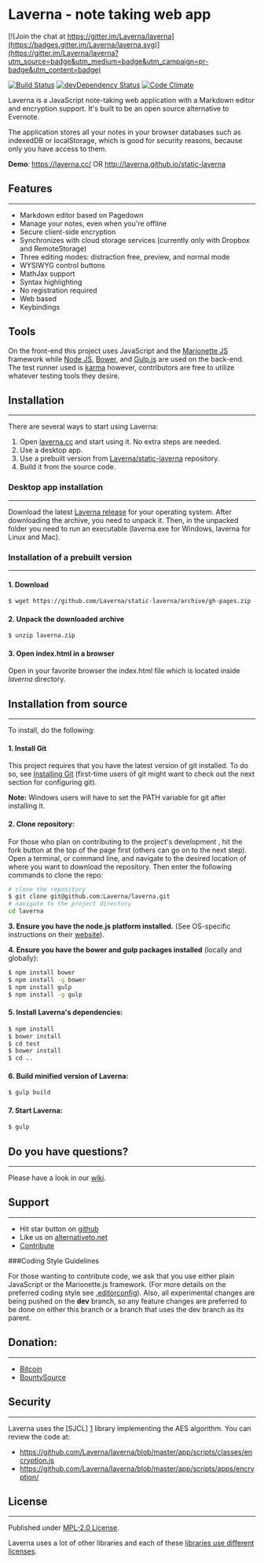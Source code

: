 # Laverna - note taking web app

[![Join the chat at https://gitter.im/Laverna/laverna](https://badges.gitter.im/Laverna/laverna.svg)](https://gitter.im/Laverna/laverna?utm_source=badge&utm_medium=badge&utm_campaign=pr-badge&utm_content=badge)

[![Build Status](https://travis-ci.org/Laverna/laverna.svg?branch=dev)](https://travis-ci.org/Laverna/laverna) [![devDependency Status](https://david-dm.org/Laverna/laverna/dev-status.svg)](https://david-dm.org/Laverna/laverna#info=devDependencies) [![Code Climate](https://codeclimate.com/github/Laverna/laverna/badges/gpa.svg)](https://codeclimate.com/github/Laverna/laverna)

Laverna is a JavaScript note-taking web application with a Markdown editor and encryption support.  It's built to be an open source alternative to Evernote.

The application stores all your notes in your browser databases such as indexedDB or localStorage, which is good for security reasons, because only you have access to them.

**Demo**: https://laverna.cc/ OR http://laverna.github.io/static-laverna

## Features
-----------

* Markdown editor based on Pagedown
* Manage your notes, even when you're offline
* Secure client-side encryption
* Synchronizes with cloud storage services (currently only with Dropbox and RemoteStorage)
* Three editing modes: distraction free, preview, and normal mode
* WYSIWYG control buttons
* MathJax support
* Syntax highlighting
* No registration required
* Web based
* Keybindings

## Tools

On the front-end this project uses JavaScript and the [Marionette JS](http://marionettejs.com/) framework while [Node JS](https://nodejs.org/en/), [Bower](https://bower.io/), and [Gulp.js](http://gulpjs.com/) are used on the back-end.  The test runner used is [karma](https://karma-runner.github.io/1.0/index.html) however,
contributors are free to utilize whatever testing tools they desire.


## Installation
---------------
There are several ways to start using Laverna:

1. Open [laverna.cc][10] and start using it. No extra steps are needed.
2. Use a desktop app.
3. Use a prebuilt version from [Laverna/static-laverna][9] repository.
4. Build it from the source code.

### Desktop app installation
---------------
Download the latest [Laverna release][13] for your operating system. After downloading the archive, you need to unpack it. Then, in the unpacked folder you need to run an executable (laverna.exe for Windows, laverna for Linux and Mac).

### Installation of a prebuilt version
------------
#### 1. Download

```bash
$ wget https://github.com/Laverna/static-laverna/archive/gh-pages.zip -O laverna.zip
```

#### 2. Unpack the downloaded archive

```bash
$ unzip laverna.zip
```

#### 3. Open index.html in a browser
Open in your favorite browser the index.html file which is located inside *laverna* directory.


## Installation from source
---------------
To install, do the following:

#### 1. Install Git

This project requires that you have the latest version of git installed. To do so, see [Installing Git][14] (first-time users of git might want to check out the next section for configuring git).

**Note:** Windows users will have to set the PATH variable for git after installing it.



#### 2. Clone repository:

For those who plan on contributing to the project's development , hit the fork button at the top of the page first (others can go on to the next step). Open a terminal, or command line, and navigate to the desired location of where you want to download the repository. Then enter the following commands to clone the repo:

```bash
# clone the repository
$ git clone git@github.com:Laverna/laverna.git
# navigate to the project directory
cd laverna
```

**3. Ensure you have the node.js platform installed.** (See OS-specific instructions on their [website][8]).

**4. Ensure you have the bower and gulp packages installed** (locally and globally):

```bash
$ npm install bower
$ npm install -g bower
$ npm install gulp
$ npm install -g gulp
```

#### 5. Install Laverna's dependencies:

```bash
$ npm install
$ bower install
$ cd test
$ bower install
$ cd ..
```

#### 6. Build minified version of Laverna:

```bash
$ gulp build
```

#### 7. Start Laverna:

```bash
$ gulp
```

## Do you have questions?
---------------
Please have a look in our [wiki][15].

## Support
---------------

* Hit star button on [github][6]
* Like us on [alternativeto.net][5]
* [Contribute][7]

###Coding Style Guidelines

For those wanting to contribute code, we ask that you use either plain JavaScript or the Marionette.js framework. (For more details on the preferred coding style see [.editorconfig](https://github.com/Laverna/laverna/blob/master/.editorconfig)). Also, all experimental changes are being pushed on the **dev** branch, so any feature changes are preferred to be done on either this branch or a branch that uses the dev branch as its parent.  


## Donation:
-----------

* [Bitcoin][3]
* [BountySource][12]

## Security
--------------
Laverna uses the [SJCL] [1] library implementing the AES algorithm. You can review the code at:

* https://github.com/Laverna/laverna/blob/master/app/scripts/classes/encryption.js
* https://github.com/Laverna/laverna/blob/master/app/scripts/apps/encryption/

## License
--------------
Published under [MPL-2.0 License][11].

Laverna uses a lot of other libraries and each of these [libraries use different licenses][2].

[1]: http://bitwiseshiftleft.github.io/sjcl/
[2]: https://github.com/Laverna/laverna/blob/master/bower.json
[3]: http://blockchain.info/address/1Q68HfLjNvWbLFr3KGK6nfXg7vc3hpDr11
[4]: https://www.gittip.com/Laverna/
[5]: http://alternativeto.net/software/laverna/
[6]: https://github.com/Laverna/laverna
[7]: https://github.com/Laverna/laverna/blob/master/CONTRIBUTE.md
[8]: http://nodejs.org
[9]: https://github.com/Laverna/static-laverna/archive/gh-pages.zip
[10]: https://laverna.cc/index.html
[11]: https://www.mozilla.org/en-US/MPL/2.0/
[12]: https://www.bountysource.com/teams/laverna
[13]: https://github.com/Laverna/laverna/releases
[14]: https://git-scm.com/book/en/v2
[15]: https://github.com/Laverna/laverna/wiki

